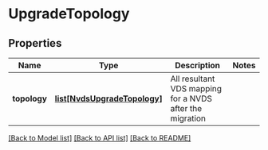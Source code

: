 # UpgradeTopology

## Properties
Name | Type | Description | Notes
------------ | ------------- | ------------- | -------------
**topology** | [**list[NvdsUpgradeTopology]**](NvdsUpgradeTopology.md) | All resultant VDS mapping for a NVDS after the migration | 

[[Back to Model list]](../README.md#documentation-for-models) [[Back to API list]](../README.md#documentation-for-api-endpoints) [[Back to README]](../README.md)

